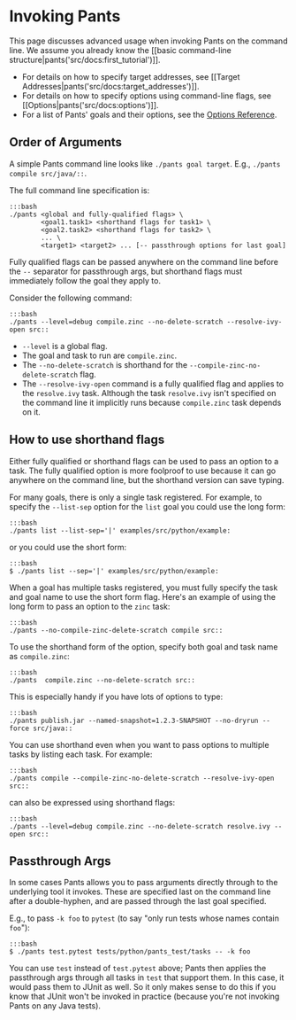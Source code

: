 Invoking Pants
==============

This page discusses advanced usage when invoking Pants on the command line.
We assume you already know the [[basic command-line structure|pants('src/docs:first_tutorial')]].

+ For details on how to specify target addresses, see [[Target Addresses|pants('src/docs:target_addresses')]].
+ For details on how to specify options using command-line flags, see [[Options|pants('src/docs:options')]].
+ For a list of Pants' goals and their options, see the <a href="options_reference.html">Options Reference</a>.

Order of Arguments
------------------

A simple Pants command line looks like `./pants goal target`. E.g., `./pants compile src/java/::`.

The full command line specification is:

    :::bash
    ./pants <global and fully-qualified flags> \
            <goal1.task1> <shorthand flags for task1> \
            <goal2.task2> <shorthand flags for task2> \
            ... \
            <target1> <target2> ... [-- passthrough options for last goal]

Fully qualified flags can be passed anywhere on the command line
before the `--` separator for passthrough args, but
shorthand flags must immediately follow the goal they apply to.

Consider the following command:

    :::bash
    ./pants --level=debug compile.zinc --no-delete-scratch --resolve-ivy-open src::

+ `--level` is a global flag.
+ The goal and task to run are `compile.zinc`.
+ The `--no-delete-scratch` is shorthand for the
  `--compile-zinc-no-delete-scratch` flag.
+ The `--resolve-ivy-open` command is a fully qualified flag and
  applies to the `resolve.ivy` task.  Although the task `resolve.ivy`
  isn't specified on the command line it implicitly runs because
  `compile.zinc` task depends on it.

How to use shorthand flags
--------------------------

Either fully qualified or shorthand flags can be used to pass an
option to a task.  The fully qualified option is more foolproof to use
because it can go anywhere on the command line, but the shorthand
version can save typing.

For many goals, there is only a single task registered. For example,
to specify the `--list-sep` option for the `list` goal you could use
the long form:

    :::bash
    ./pants list --list-sep='|' examples/src/python/example:

or you could use the short form:

    :::bash
    $ ./pants list --sep='|' examples/src/python/example:

When a goal has multiple tasks registered, you must fully specify the
task and goal name to use the short form flag.  Here's an example of
using the long form to pass an option to the `zinc` task:

    :::bash
    ./pants --no-compile-zinc-delete-scratch compile src::

To use the shorthand form of the option, specify both goal and task
name as `compile.zinc`:

    :::bash
    ./pants  compile.zinc --no-delete-scratch src::

This is especially handy if you have lots of options to type:

    :::bash
    ./pants publish.jar --named-snapshot=1.2.3-SNAPSHOT --no-dryrun --force src/java::

You can use shorthand even when you want to pass options to multiple
tasks by listing each task.  For example:

    :::bash
    ./pants compile --compile-zinc-no-delete-scratch --resolve-ivy-open src::

can also be expressed using shorthand flags:

    :::bash
    ./pants --level=debug compile.zinc --no-delete-scratch resolve.ivy --open src::

Passthrough Args
----------------

In some cases Pants allows you to pass arguments directly through to the underlying tool it invokes.
These are specified last on the command line after a double-hyphen, and are passed through the
last goal specified.

E.g., to pass `-k foo` to `pytest` (to say "only run tests whose names contain `foo`"):

    :::bash
    $ ./pants test.pytest tests/python/pants_test/tasks -- -k foo

You can use `test` instead of `test.pytest` above; Pants then applies the passthrough args
through all tasks in `test` that support them. In this case, it would pass them to JUnit as well.
So it only makes sense to do this if you know that JUnit won't be invoked in practice (because
you're not invoking Pants on any Java tests).

